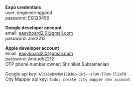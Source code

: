 **Expo credentials**\
user: engineeringgood\
password: EG123456

**Google developer account**\
email: easyboard2.0@gmail.com\
password: anir2212

**Apple developer account**\
email: easyboard2.0@gmail.com\
password: Anirudh2212\
OTP phone number owner: Shriniket Subramanian

Google api key: `AIzaSyDmMnmiEOJmo-iH5--shOV-T7vm-Cl2aT0`\
City Mapper api key: `todo: create city mapper dev account`
